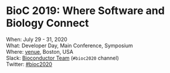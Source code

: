 # BioC 2019: Where Software and Biology Connect

When: July 29 - 31, 2020<br />
What: Developer Day, Main Conference, Symposium<br />
Where: [venue], Boston, USA<br />
Slack: [Bioconductor Team][] (`#bioc2020` channel)<br />
Twitter: [#bioc2020][tweet]<br />

[tweet]: https://twitter.com/hashtag/bioc2020?f=tweets
[venue]: ./travel-accommodations
[Bioconductor Team]: https://bioc-community.herokuapp.com/
